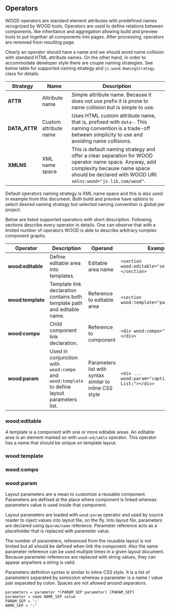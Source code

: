 ## Operators

WOOD operators are standard element attributes with predefined names recognized by WOOD tools. Operators are used to define relations between components, like inheritance and aggregation allowing build and preview tools to put together all components into pages. After processing, operators are removed from resulting page.

Clearly an operator should have a name and we should avoid name collision with standard HTML attribute names. On the other hand, in order to accommodate developer style there are couple naming strategies. See below table for supported naming strategy and `js.wood.NamingStrategy` class for details.

| Strategy      | Name                  | Description                                                  |
| ------------- | --------------------- | ------------------------------------------------------------ |
| __ATTR__      | Attribute name        | Simple attribute name. Because it does not use prefix it is prone to name collision but is simple to use. |
| __DATA_ATTR__ | Custom attribute name | Uses HTML custom attribute name, that is, prefixed with `data-`. This naming convention is a trade-off between simplicity to use and avoiding name collisions. |
| __XMLNS__     | XML name space        | This is default naming strategy and offer a clear separation for WOOD operator name space. Anyway, add complexity because name space should be declared with WOOD URI: `xmlns:wood="js-lib.com/wood"`. |

Default operators naming strategy is XML name space and this is also used in example from this document. Both build and preview have options to select desired naming strategy but selected naming convention is global per project.

Below are listed supported operators with short description. Following sections describe every operator in details. One can observe that with a limited number of operators WOOD is able to describe arbitrary complex component graphs.

| Operator          | Description                                                  | Operand                                                 | Example                                            |
| ----------------- | ------------------------------------------------------------ | ------------------------------------------------------- | -------------------------------------------------- |
| __wood:editable__ | Define editable area into templates.                         | Editable area name                                      | `<section wood:editable="section"></section>`      |
| __wood:template__ | Template link declaration contains both template path and editable name. | Reference to editable area                              | `<section wood:template="page#section">`           |
| __wood:compo__    | Child component link declaration.                            | Reference to component                                  | `<div wood:compo="list-view"></div>`               |
| __wood:param__    | Used in conjunction with `wood:compo` and `wood:template` to define layout parameters list. | Parameters list with syntax similar to inline CSS style | `<div ... wood:param="caption:Users List;"></div>` |



### wood:editable

A template is a component with one or more editable areas. An editable area is an element marked so with `wood:editable` operator. This operator has a name that should be unique on template layout.



### wood:template



### wood:compo



### wood:param

Layout parameters are a mean to customize a reusable component. Parameters are defined at the place where component is linked whereas parameters value is used inside that component.  

Layout parameters are loaded with `wood:param` operator and used by source reader to inject values into layout file, on the fly. Into layout file, parameters are declared using `@param/name` reference. Parameter reference acts as a placeholder that is replaced with parameter value.

The number of parameters, referenced from the reusable layout is not limited but all should be defined when link the component. Also the same parameter reference can be used multiple times in a given layout document. Because parameter references are replaced with string values, they can appear anywhere a string is valid.

Parameters definition syntax is similar to inline CSS style. It is a list of parameters separated by semicolon whereas a parameter is a name / value pair separated by colon. Spaces are not allowed around separators.

```
parameters = parameter *(PARAM_SEP parameter) [PARAM_SEP]
parameter = name NAME_SEP value
PARAM_SEP = ';'
NAME_SEP = ':'
```

